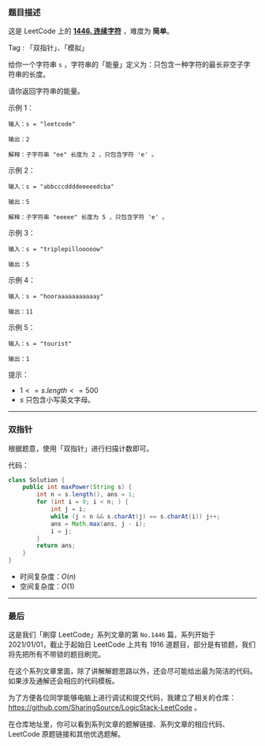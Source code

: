 ### 题目描述

这是 LeetCode 上的 **[1446. 连续字符](https://leetcode-cn.com/problems/consecutive-characters/solution/gong-shui-san-xie-jian-dan-shuang-zhi-zh-xtv6/)** ，难度为 **简单**。

Tag : 「双指针」、「模拟」

给你一个字符串 `s` ，字符串的「能量」定义为：只包含一种字符的最长非空子字符串的长度。

请你返回字符串的能量。

示例 1：
```
输入：s = "leetcode"

输出：2

解释：子字符串 "ee" 长度为 2 ，只包含字符 'e' 。
```
示例 2：
```
输入：s = "abbcccddddeeeeedcba"

输出：5

解释：子字符串 "eeeee" 长度为 5 ，只包含字符 'e' 。
```
示例 3：
```
输入：s = "triplepillooooow"

输出：5
```
示例 4：
```
输入：s = "hooraaaaaaaaaaay"

输出：11
```
示例 5：
```
输入：s = "tourist"

输出：1
```

提示：
* $1 <= s.length <= 500$
* $s$ 只包含小写英文字母。

---

### 双指针

根据题意，使用「双指针」进行扫描计数即可。

代码：
```java
class Solution {
    public int maxPower(String s) {
        int n = s.length(), ans = 1;
        for (int i = 0; i < n; ) {
            int j = i;
            while (j < n && s.charAt(j) == s.charAt(i)) j++;
            ans = Math.max(ans, j - i);
            i = j;
        }
        return ans;
    }
}
```
* 时间复杂度：$O(n)$
* 空间复杂度：$O(1)$

---

### 最后

这是我们「刷穿 LeetCode」系列文章的第 `No.1446` 篇，系列开始于 2021/01/01，截止于起始日 LeetCode 上共有 1916 道题目，部分是有锁题，我们将先把所有不带锁的题目刷完。

在这个系列文章里面，除了讲解解题思路以外，还会尽可能给出最为简洁的代码。如果涉及通解还会相应的代码模板。

为了方便各位同学能够电脑上进行调试和提交代码，我建立了相关的仓库：https://github.com/SharingSource/LogicStack-LeetCode 。

在仓库地址里，你可以看到系列文章的题解链接、系列文章的相应代码、LeetCode 原题链接和其他优选题解。

